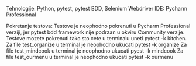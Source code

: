 Tehnologije: Python, pytest, pytest BDD, Selenium Webdriver
IDE: Pycharm Professional 

Pokretanje testova: Testove je neophodno pokrenuti u Pycharm Professional verziji, jer pytest bdd framework nije podrzan u okviru Community verzije. Testove mozete pokrenuti tako sto cete u terminalu uneti pytest -k kitchen.
Za file test_organize u terminal je neophodno ukucati pytest -k organize
Za file test_mindcook u terminal je neophodno ukucati pyest -k mindcook
Za file test_ourmenu u terminal je neophodno ukucati pytest -k ourmenu

